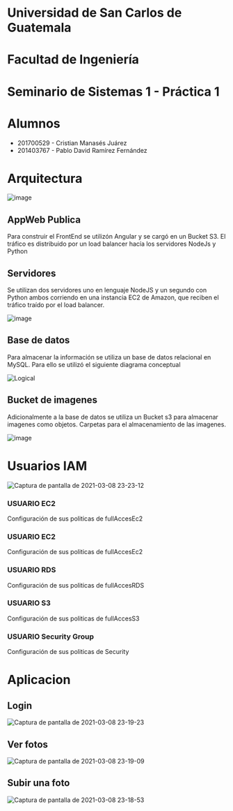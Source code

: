 # Universidad de San Carlos de Guatemala
# Facultad de Ingeniería
# Seminario de Sistemas 1 - Práctica 1
# Alumnos
* 201700529 - Cristian Manasés Juárez
* 201403767 - Pablo David Ramírez Fernández

# Arquitectura
![image](https://user-images.githubusercontent.com/66462044/110421916-01c98100-8064-11eb-89de-21369fa3aabb.png)
## AppWeb Publica
<p> Para construir el FrontEnd se utilizón Angular y se cargó en un Bucket S3.
El tráfico es distribuido por un load balancer hacía los servidores NodeJs y Python </p>

## Servidores
<p> Se utilizan dos servidores uno en lenguaje NodeJS y un segundo con Python ambos corriendo en una instancia
 EC2 de Amazon, que reciben el tráfico traído por el load balancer.</p>
 
 ![image](https://user-images.githubusercontent.com/66462044/110422231-9207c600-8064-11eb-977d-ed5f6637ce2a.png)

 ## Base de datos
 <p> Para almacenar la información se utiliza un base de datos relacional en MySQL.  Para ello se utilizó el siguiente diagrama conceptual  </p>

![Logical](https://user-images.githubusercontent.com/66462044/110420845-d5ad0080-8061-11eb-83c1-d1d0db583593.png)

 

 ## Bucket de imagenes
 <p> Adicionalmente a la base de datos se utiliza un Bucket s3 para almacenar imagenes como objetos. Carpetas para el almacenamiento de las imagenes.  </p>
 
 ![image](https://user-images.githubusercontent.com/66462044/110421024-3dfbe200-8062-11eb-8fbb-9d5069791edf.png)


# Usuarios IAM
![Captura de pantalla de 2021-03-08 23-23-12](https://user-images.githubusercontent.com/26152490/110422621-56213080-8065-11eb-96be-4065766ad4d6.png)

### USUARIO EC2
Configuración de sus politicas de fullAccesEc2

### USUARIO EC2
Configuración de sus politicas de fullAccesEc2

### USUARIO RDS
Configuración de sus politicas de fullAccesRDS
### USUARIO S3
Configuración de sus politicas de fullAccesS3

### USUARIO Security Group
Configuración de sus politicas de Security

# Aplicacion 
## Login
![Captura de pantalla de 2021-03-08 23-19-23](https://user-images.githubusercontent.com/26152490/110422389-e14df680-8064-11eb-85ab-45a16ee83143.png)

## Ver fotos
![Captura de pantalla de 2021-03-08 23-19-09](https://user-images.githubusercontent.com/26152490/110422394-e4e17d80-8064-11eb-98d2-2926520055d8.png)

## Subir una foto
![Captura de pantalla de 2021-03-08 23-18-53](https://user-images.githubusercontent.com/26152490/110422399-e743d780-8064-11eb-8fb9-17de68f1390e.png)


